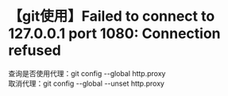 # 【git使用】Failed to connect to 127.0.0.1 port 1080: Connection refused  
查询是否使用代理：git config --global http.proxy   
取消代理：git config --global --unset http.proxy